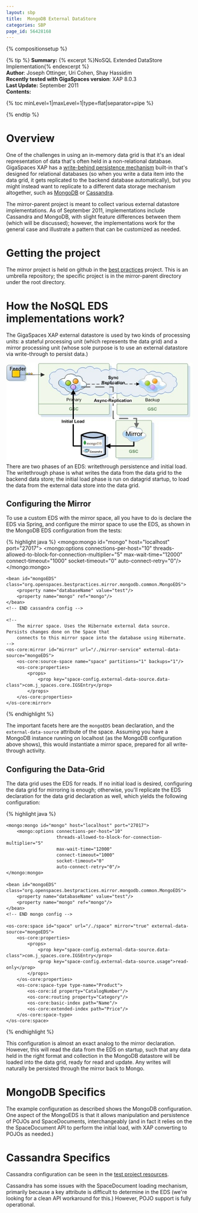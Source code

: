 ```yaml
---
layout: sbp
title:  MongoDB External DataStore
categories: SBP
page_id: 56428168
---
```


{% compositionsetup %}

{% tip %}
**Summary:** {% excerpt %}NoSQL Extended DataStore Implementation{% endexcerpt %}<br/>
**Author**: Joseph Ottinger, Uri Cohen, Shay Hassidim<br/>
**Recently tested with GigaSpaces version**: XAP 8.0.3<br/>
**Last Update:** September 2011<br/>
**Contents:**<br/>

{% toc minLevel=1|maxLevel=1|type=flat|separator=pipe %}

{% endtip %}

# Overview
One of the challenges in using an in-memory data grid is that it's an ideal representation of data that's often held in a non-relational database. GigaSpaces XAP has a [write-behind persistence mechanism]({%latestjavaurl%}/external-data-source-api.html) built-in that's designed for relational databases (so when you write a data item into the data grid, it gets replicated to the backend database automatically), but you might instead want to replicate to a different data storage mechanism altogether, such as [MongoDB](http://mongodb.org) or [Cassandra](http://cassandra.apache.org).

The mirror-parent project is meant to collect various external datastore implementations. As of September 2011, implementations include Cassandra and MongoDB, with slight feature differences between them (which will be discussed); however, the implementations work for the general case and illustrate a pattern that can be customized as needed.

# Getting the project
The mirror project is held on github in the [best practices](https://github.com/Gigaspaces/bestpractices) project. This is an umbrella repository; the specific project is in the mirror-parent directory under the root directory.

# How the NoSQL EDS implementations work?
The GigaSpaces XAP external datastore is used by two kinds of processing units: a stateful processing unit (which represents the data grid) and a mirror processing unit (whose sole purpose is to use an external datastore via write-through to persist data.)

![noSQL-EDS.jpg](/attachment_files/sbp/noSQL-EDS.jpg)
There are two phases of an EDS: writethrough persistence and initial load. The writethrough phase is what writes the data from the data grid to the backend data store; the initial load phase is run on datagrid startup, to load the data from the external data store into the data grid.

## Configuring the Mirror
To use a custom EDS with the mirror space, all you have to do is declare the EDS via Spring, and configure the mirror space to use the EDS, as shown in the MongoDB EDS configuration from the tests:

{% highlight java %}
    <!-- BEGIN mongo config -->
    <mongo:mongo id="mongo" host="localhost" port="27017">
        <mongo:options connections-per-host="10"
                       threads-allowed-to-block-for-connection-multiplier="5"
                       max-wait-time="12000"
                       connect-timeout="1000"
                       socket-timeout="0"
                       auto-connect-retry="0"/>
    </mongo:mongo>

    <bean id="mongoEDS" class="org.openspaces.bestpractices.mirror.mongodb.common.MongoEDS">
        <property name="databaseName" value="test"/>
        <property name="mongo" ref="mongo"/>
    </bean>
    <!-- END cassandra config -->

    <!--
        The mirror space. Uses the Hibernate external data source. Persists changes done on the Space that
        connects to this mirror space into the database using Hibernate.
    -->
    <os-core:mirror id="mirror" url="/./mirror-service" external-data-source="mongoEDS">
        <os-core:source-space name="space" partitions="1" backups="1"/>
        <os-core:properties>
            <props>
                <prop key="space-config.external-data-source.data-class">com.j_spaces.core.IGSEntry</prop>
            </props>
        </os-core:properties>
    </os-core:mirror>
{% endhighlight %}

The important facets here are the `mongoEDS` bean declaration, and the `external-data-source` attribute of the space. Assuming you have a MongoDB instance running on localhost (as the MongoDB configuration above shows), this would instantiate a mirror space, prepared for all write-through activity.

## Configuring the Data-Grid

The data grid uses the EDS for reads. If no initial load is desired, configuring the data grid for mirroring is enough; otherwise, you'll replicate the EDS declaration for the data grid declaration as well, which yields the following configuration:

{% highlight java %}
<!-- BEGIN mongo config -->
    <mongo:mongo id="mongo" host="localhost" port="27017">
        <mongo:options connections-per-host="10"
                       threads-allowed-to-block-for-connection-multiplier="5"
                       max-wait-time="12000"
                       connect-timeout="1000"
                       socket-timeout="0"
                       auto-connect-retry="0"/>
    </mongo:mongo>

    <bean id="mongoEDS" class="org.openspaces.bestpractices.mirror.mongodb.common.MongoEDS">
        <property name="databaseName" value="test"/>
        <property name="mongo" ref="mongo"/>
    </bean>
    <!-- END mongo config -->

    <os-core:space id="space" url="/./space" mirror="true" external-data-source="mongoEDS">
        <os-core:properties>
            <props>
                <prop key="space-config.external-data-source.data-class">com.j_spaces.core.IGSEntry</prop>
                <prop key="space-config.external-data-source.usage">read-only</prop>
            </props>
        </os-core:properties>
        <os-core:space-type type-name="Product">
            <os-core:id property="CatalogNumber"/>
            <os-core:routing property="Category"/>
            <os-core:basic-index path="Name"/>
            <os-core:extended-index path="Price"/>
        </os-core:space-type>
    </os-core:space>
{% endhighlight %}

This configuration is almost an exact analog to the mirror declaration. However, this will read the data from the EDS on startup, such that any data held in the right format and collection in the MongoDB datastore will be loaded into the data grid, ready for read and update. Any writes will naturally be persisted through the mirror back to Mongo.

# MongoDB Specifics

The example configuration as described shows the MongoDB configuration. One aspect of the MongoEDS is that it allows manipulation and persistence of POJOs and SpaceDocuments, interchangeably (and in fact it relies on the the SpaceDocument API to perform the initial load, with XAP converting to POJOs as needed.)

# Cassandra Specifics

Cassandra configuration can be seen in the [test project resources](https://github.com/Gigaspaces/bestpractices/tree/master/mirror-parent/cassandra/cassandra-common/src/test/resources).

Cassandra has some issues with the SpaceDocument loading mechanism, primarily because a key attribute is difficult to determine in the EDS (we're looking for a clean API workaround for this.) However, POJO support is fully operational.
